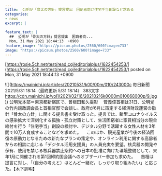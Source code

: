 ```yaml
---
title:  公明が「骨太の方針」提言提出　困窮者向け住宅手当創設など求める  
categories:
- news
excerpt: |
  
feature_text: |
  ##  公明が「骨太の方針」提言提出　困窮者向...
  Mon, 31 May 2021 18:44:13  +0900
feature_image: "https://picsum.photos/2560/600?image=733"
image: "https://picsum.photos/2560/600?image=733"
---
```


[https://rosie.5ch.net/test/read.cgi/editorialplus/1622454253/](https://rosie.5ch.net/test/read.cgi/editorialplus/1622454253/)
posted on Mon, 31 May 2021 18:44:13  +0900

<!--more-->

![](https://mainichi.jp/articles/20210531/k00/00m/010/243000c 毎日新聞 2021/5/31 18:14（最終更新 5/31 18:14） 383文字 [https://cdn.mainichi.jp/vol1/2021/02/16/20210216k0000m010068000p/9.jpg)](https://cdn.mainichi.jp/vol1/2021/02/16/20210216k0000m010068000p/9.jpg)) 公明党本部＝東京都新宿区で、曽根田和久撮影 　菅義偉首相は31日、公明党の竹内譲政調会長と首相官邸で会談し、政府が6月に策定する経済財政運営の指針「骨太の方針」に関する提言書を受け取った。提言では、新型コロナウイルスの感染拡大で深刻化する孤独・孤立対策として、生活困窮者に家賃相当分の現金給付を行う「住宅手当」創設の検討や、デジタル分野で活躍する女性人材を3年間で10万人育成することなどを求めた。 　このほか、観光産業が今後の経済回復の原動力となるための新たなプランの策定や、オンライン利用に関する高齢者からの相談に応じる「デジタル活用支援員」の人員充実を要望。核兵器の開発や保有、使用を禁じる核兵器禁止条約への日本の批准に向けた環境整備として、来年1月に開催される第1回締約国会議へのオブザーバー参加も求めた。 　首相は提言に対し、「（自分の考えと）ほとんど一緒だ。しっかり取り組みたい」と応じた。【木下訓明】
